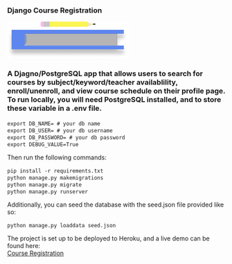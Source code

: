 ### Django Course Registration  
![Alt text](registration/static/courses/logo.png?raw=true)

### A Djagno/PostgreSQL app that allows users to search for courses by subject/keyword/teacher availablility, enroll/unenroll, and view course schedule on their profile page. To run locally, you will need PostgreSQL installed, and to store these variable in a .env file.  

```
export DB_NAME= # your db name
export DB_USER= # your db username
export DB_PASSWORD= # your db password
export DEBUG_VALUE=True
```
Then run the following commands:
```
pip install -r requirements.txt
python manage.py makemigrations
python manage.py migrate
python manage.py runserver
```
Additionally, you can seed the database with the seed.json file provided like so:
```
python manage.py loaddata seed.json
```
The project is set up to be deployed to Heroku, and a live demo can be found here:  
[Course Registration](https://fierce-wave-09727.herokuapp.com/)